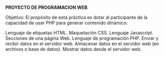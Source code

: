 **PROYECTO DE PROGRAMACION WEB**

Objetivo: El propósito de esta práctica es dotar al participante de la capacidad de usar PHP para generar contenido dinámico:

Lenguaje de etiquetas HTML.
Maquetación CSS.
Lenguaje Javascript.
Secciones de una página Web.
Lenguaje de programación PHP.
Enviar y recibir datos en el servidor web.
Almacenar datos en el servidor web (en archivos o base de datos).
Mostrar datos desde el servidor web.